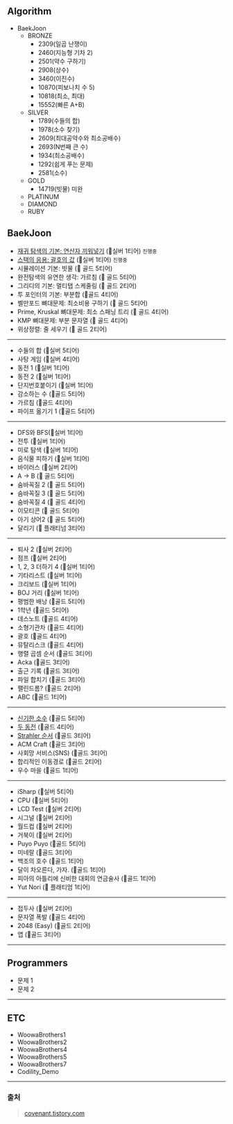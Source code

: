 ## Algorithm

  - BaekJoon
    - BRONZE
      - 2309(일곱 난쟁이)
      - 2460(지능형 기차 2)
      - 2501(약수 구하기)
      - 2908(상수)
      - 3460(이진수)
      - 10870(피보나치 수 5)
      - 10818(최소, 최대)
      - 15552(빠른 A+B)
    - SILVER
      - 1789(수들의 합)
      - 1978(소수 찾기)
      - 2609(최대공약수와 최소공배수)
      - 2693(N번째 큰 수)
      - 1934(최소공배수)
      - 1292(쉽게 푸는 문제)
      - 2581(소수)
    - GOLD
      - 14719(빗물) 미완
    - PLATINUM
    - DIAMOND
    - RUBY

## BaekJoon 
- [재귀 탐색의 기본: 연산자 끼워넣기](https://www.acmicpc.net/problem/14888) (🥈실버 1티어) `진행중`
- [스택의 응용: 괄호의 값](https://www.acmicpc.net/problem/2504) (🥈실버 1티어) `진행중`
- 시뮬레이션 기본: 빗물 (🥇 골드 5티어) 
- 완전탐색의 유연한 생각: 가르침 (🥇 골드 5티어)
- 그리디의 기본: 멀티탭 스케줄링 (🥇 골드 2티어)
- 투 포인터의 기본: 부분합 (🥇골드 4티어)
- 벨만포드 뼈대문제: 최소비용 구하기 (🥇 골드 5티어)
- Prime, Kruskal 뼈대문제: 최소 스패닝 트리 (🥇 골드 4티어)
- KMP 뼈대문제: 부분 문자열 (🥇 골드 4티어)
- 위상정렬: 줄 세우기 (🥇 골드 2티어)
---
- 수들의 합 (🥈실버 5티어)
- 사탕 게임 (🥈실버 4티어)
- 동전 1 (🥈실버 1티어)
- 동전 2 (🥈실버 1티어)
- 단지번호붙이기 (🥈실버 1티어)
- 감소하는 수 (🥇골드 5티어)
- 가르침 (🥇골드 4티어)
- 파이프 옮기기 1 (🥇골드 5티어)
---
- DFS와 BFS(🥈실버 1티어)
- 전투 (🥈실버 1티어)
- 미로 탐색 (🥈실버 1티어)
- 음식물 피하기 (🥈실버 1티어)
- 바이러스 (🥈실버 2티어)
- A → B (🥇 골드 5티어)
- 숨바꼭질 2 (🥇 골드 5티어)
- 숨바꼭질 3 (🥇 골드 5티어)
- 숨바꼭질 4 (🥇 골드 4티어)
- 이모티콘 (🥇 골드 5티어)
- 아기 상어2 (🥇 골드 5티어)
- 달리기 (🏅 플래티넘 3티어)
---
- 퇴사 2 (🥈실버 2티어)
- 점프 (🥈실버 2티어)
- 1, 2, 3 더하기 4 (🥈실버 1티어)
- 기타리스트 (🥈실버 1티어)
- 크리보드 (🥈실버 1티어)
- BOJ 거리 (🥈실버 1티어)
- 평범한 배낭 (🥇골드 5티어)
- 1학년 (🥇골드 5티어)
- 데스노트 (🥇골드 4티어)
- 소형기관차 (🥇골드 4티어)
- 괄호 (🥇골드 4티어)
- 뮤탈리스크 (🥇골드 4티어)
- 행렬 곱셈 순서 (🥇골드 3티어)
- Acka (🥇골드 3티어)
- 출근 기록 (🥇골드 3티어)
- 파일 합치기 (🥇골드 3티어)
- 팰린드롬? (🥇골드 2티어)
- ABC (🥇골드 1티어)
---
- [신기한 소수](https://www.acmicpc.net/problem/2023) (🥇골드 5티어)
- [두 동전](https://www.acmicpc.net/problem/16197) (🥇골드 4티어)
- [Strahler 순서](https://www.acmicpc.net/problem/9470) (🥇골드 3티어)
- ACM Craft (🥇골드 3티어)
- 사회망 서비스(SNS) (🥇골드 3티어)
- 합리적인 이동경로 (🥇골드 2티어)
- 우수 마을 (🥇골드 1티어)
---
- iSharp (🥈실버 5티어)
- CPU (🥈실버 5티어)
- LCD Test (🥈실버 2티어)
- 시그널 (🥈실버 2티어)
- 월드컵 (🥈실버 2티어)
- 거북이 (🥈실버 2티어)
- Puyo Puyo (🥇골드 5티어)
- 미네랄 (🥇골드 3티어)
- 백조의 호수 (🥇골드 1티어)
- 달이 차오른다, 가자. (🥇골드 1티어)
- 피아의 아틀리에 신비한 대회의 연금술사 (🥇골드 1티어)
- Yut Nori (🏅 플래티엄 1티어)
---
- 접두사 (🥈실버 2티어)
- 문자열 폭발 (🥇골드 4티어)
- 2048 (Easy) (🥇골드 2티어)
- 앱 (🥇골드 3티어)
---
## Programmers
- 문제 1
- 문제 2

---
## ETC
- WoowaBrothers1
- WoowaBrothers2
- WoowaBrothers4
- WoowaBrothers5
- WoowaBrothers7
- Codility_Demo

---
### 출처
> [covenant.tistory.com](https://covenant.tistory.com/224)




